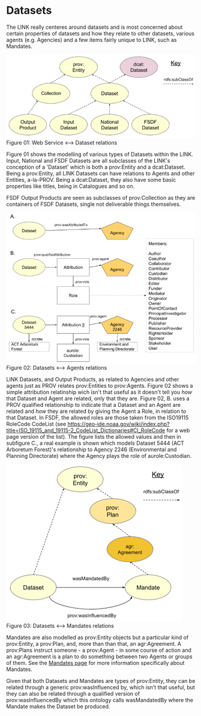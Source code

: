 # Datasets

The LINK really centeres around datasets and is most concerned about certain properties of datasets and how they relate to other datasets, various agents (e.g. Agencies) and a few items fairly unique to LINK, such as Mandates.

![Datasets Subclasses](datasets-subclasses.png)  
Figure 01: Web Service <--> Dataset relations

Figure 01 shows the modelling of various types of Datasets within the LINK. Input, National and FSDF Datasets are all subclasses of the LINK's conception of a 'Dataset' which is both a prov:Entity and a dcat:Dataset. Being a prov:Entity, all LINK Datasets can have relations to Agents and other Entities, a-la-PROV. Being a dcat:Dataset, they also have some basic properties like titles, being in Catalogues and so on.

FSDF Output Products are seen as subclasses of prov:Collection as they are containers of FSDF Datasets, single not deliverable things themselves.

![Datasets <--> Agents](datasets-agents.png)  
Figure 02: Datasets <--> Agents relations

LINK Datasets, and Output Products, as related to Agencies and other agents just as PROV relates prov:Entities to prov:Agents. Figure 02 shows a simple attribution relatinship wich isn't that useful as it doesn't tell you *how* that Dataset and Agent are related, only that they are. Figure 02, B. uses a PROV qualified relationship to indicate that a Dataset and an Agent are related and *how* they are related by giving the Agent a Role, in relation to that Dataset. In FSDF, the allowed roles are those taken from the ISO19115 RoleCode CodeList (see https://geo-ide.noaa.gov/wiki/index.php?title=ISO_19115_and_19115-2_CodeList_Dictionaries#CI_RoleCode for a web page version of the list). The figure lists the allowed values and then in subfigure C., a real example is shown which models Dataset 5444 (ACT Arboretum Forest)'s relationship to Agency 2246 (Environmental and Planning Directorate) where the Agency plays the role of aurole:Custodian.

![Datasets <--> Mandates](datasets-mandates.png)  
Figure 03: Datasets <--> Mandates relations

Mandates are also modelled as prov:Entity objects but a particular kind of prov:Entity, a prov:Plan, and, more than than that, an agr:Agreement. A prov:Plans instruct someone - a prov:Agent - in some course of action and an agr:Agreement is a plan to do something between two Agents or groups of them. See the [Mandates page](mandates.md) for more information specifically about Mandates.
 
Given that both Datasets and Mandates are types of prov:Entity, they can be related through a generic prov:wasInfluenced by, which isn't that useful, but they can also be related through a qualified version of prov:wasInfluencedBy which this ontology calls wasMandatedBy where the Mandate makes the Dataset be produced.
